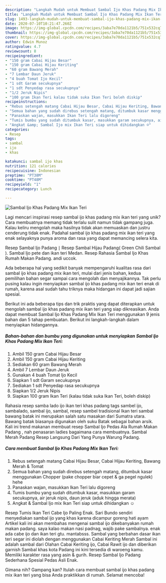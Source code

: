 ```yaml
---
description: "Langkah Mudah untuk Membuat Sambal Ijo Khas Padang Mix Ikan Teri yang Menggugah Selera"
title: "Langkah Mudah untuk Membuat Sambal Ijo Khas Padang Mix Ikan Teri yang Menggugah Selera"
slug: 1493-langkah-mudah-untuk-membuat-sambal-ijo-khas-padang-mix-ikan-teri-yang-menggugah-selera
date: 2020-07-10T10:21:47.260Z
image: https://img-global.cpcdn.com/recipes/3aba7e70da1121b5/751x532cq70/sambal-ijo-khas-padang-mix-ikan-teri-foto-resep-utama.jpg
thumbnail: https://img-global.cpcdn.com/recipes/3aba7e70da1121b5/751x532cq70/sambal-ijo-khas-padang-mix-ikan-teri-foto-resep-utama.jpg
cover: https://img-global.cpcdn.com/recipes/3aba7e70da1121b5/751x532cq70/sambal-ijo-khas-padang-mix-ikan-teri-foto-resep-utama.jpg
author: Edwin Munoz
ratingvalue: 4.7
reviewcount: 8
recipeingredient:
- "150 gram Cabai Hijau Besar"
- "150 gram Cabai Hijau Keriting"
- "60 gram Bawang Merah"
- "7 Lembar Daun Jeruk"
- "4 buah Tomat Ijo Kecil"
- "1 sdt Garam secukupnya"
- "1 sdt Penyedap rasa secukupnya"
- "1/2 Jeruk Nipis"
- "100 gram Ikan Teri kalau tidak suka Ikan Teri boleh diskip"
recipeinstructions:
- "Rebus setengah matang Cabai Hijau Besar, Cabai Hijau Keriting, Bawang Merah &amp; Tomat"
- "Semua bahan yang sudah direbus setengah matang, ditumbuk kasar menggunakan Chopper (pake chopper biar cepet &amp; ga pegel ngulek) hehe"
- "Panaskan wajan, masukkan Ikan Teri lalu digoreng"
- "Tumis bumbu yang sudah ditumbuk kasar, masukkan garam secukupnya, air jeruk nipis, daun jeruk (aduk hingga merata)"
- "Angkat &amp; Sambal Ijo mix Ikan Teri siap untuk dihidangkan ☺️"
categories:
- Resep
tags:
- sambal
- ijo
- khas

katakunci: sambal ijo khas 
nutrition: 121 calories
recipecuisine: Indonesian
preptime: "PT38M"
cooktime: "PT48M"
recipeyield: "1"
recipecategory: Lunch

---
```



![Sambal Ijo Khas Padang Mix Ikan Teri](https://img-global.cpcdn.com/recipes/3aba7e70da1121b5/751x532cq70/sambal-ijo-khas-padang-mix-ikan-teri-foto-resep-utama.jpg)

Lagi mencari inspirasi resep sambal ijo khas padang mix ikan teri yang unik? Cara membuatnya memang tidak terlalu sulit namun tidak gampang juga. Kalau keliru mengolah maka hasilnya tidak akan memuaskan dan justru cenderung tidak enak. Padahal sambal ijo khas padang mix ikan teri yang enak selayaknya punya aroma dan rasa yang dapat memancing selera kita.

Resep Sambal Ijo Padang ∣ Resep Sambal Hijau Padang( Green Chili Sambal ). Sambal Ijo pete dan ikan teri Medan. Resep Rahasia Sambal Ijo Khas Rumah Makan Padang. andi uccok.

Ada beberapa hal yang sedikit banyak mempengaruhi kualitas rasa dari sambal ijo khas padang mix ikan teri, mulai dari jenis bahan, kedua pemilihan bahan segar sampai cara mengolah dan menyajikannya. Tak perlu pusing kalau ingin menyiapkan sambal ijo khas padang mix ikan teri enak di rumah, karena asal sudah tahu triknya maka hidangan ini dapat jadi sajian spesial.


Berikut ini ada beberapa tips dan trik praktis yang dapat diterapkan untuk mengolah sambal ijo khas padang mix ikan teri yang siap dikreasikan. Anda dapat membuat Sambal Ijo Khas Padang Mix Ikan Teri menggunakan 9 jenis bahan dan 5 tahap pembuatan. Berikut ini langkah-langkah dalam menyiapkan hidangannya.

<!--inarticleads1-->

##### Bahan-bahan dan bumbu yang digunakan untuk menyiapkan Sambal Ijo Khas Padang Mix Ikan Teri:

1. Ambil 150 gram Cabai Hijau Besar
1. Ambil 150 gram Cabai Hijau Keriting
1. Sediakan 60 gram Bawang Merah
1. Ambil 7 Lembar Daun Jeruk
1. Gunakan 4 buah Tomat Ijo Kecil
1. Siapkan 1 sdt Garam secukupnya
1. Sediakan 1 sdt Penyedap rasa secukupnya
1. Siapkan 1/2 Jeruk Nipis
1. Siapkan 100 gram Ikan Teri (kalau tidak suka Ikan Teri, boleh diskip)


Rahasia resep samba lado ijo ikan teri khas padang tags sambel ijo, sambalado, sambal ijo, sambal, resep sambel tradisional Ikan teri sambal bawang batak ini merupakan salah satu masakan dari Sumatra utara. Bawang batak biasanya digunakan oleh suku Batak sebagai bahan arsik. Kali ini trend makanan membuat resep Sambal Ijo Pedas Ala Rumah Makan Padang , nah penasaran ladies bagaimana cara membuatnya. Sambal Merah Padang Resep Langsung Dari Yang Punya Warung Padang. 

<!--inarticleads2-->

##### Cara membuat Sambal Ijo Khas Padang Mix Ikan Teri:

1. Rebus setengah matang Cabai Hijau Besar, Cabai Hijau Keriting, Bawang Merah &amp; Tomat
1. Semua bahan yang sudah direbus setengah matang, ditumbuk kasar menggunakan Chopper (pake chopper biar cepet &amp; ga pegel ngulek) hehe
1. Panaskan wajan, masukkan Ikan Teri lalu digoreng
1. Tumis bumbu yang sudah ditumbuk kasar, masukkan garam secukupnya, air jeruk nipis, daun jeruk (aduk hingga merata)
1. Angkat &amp; Sambal Ijo mix Ikan Teri siap untuk dihidangkan ☺️


Resep Tumis Ikan Teri Cabe Ijo Paling Enak. Sari Bundo sendiri menyediakan sambal ijo yang khas karena dicampur goreng hati ayam Artikel kali ini akan membahas mengenai sambal ijo dikebanyakan rumah makan padang. saya kalao makan nasi padnag, wajib pake sambalnya. enak ada cabe ijo dan ikan teri gtu. mantabsss. Sambal yang berbahan dasar ikan teri segar ini diolah dengan menggunakan Cabai Keriting Merah Sambal ini adalah sambal dari Olahan Cabai Keriting ijo, Cabai Rawit ijo dan diberikan garnish Sambal khas kota Padang ini kini tersedia di waroeng kamu. Memiliki karakter rasa yang asin &amp; gurih. Resep Sambal Ijo Padang Sederhana Spesial Pedas Asli Enak. 

Gimana nih? Gampang kan? Itulah cara membuat sambal ijo khas padang mix ikan teri yang bisa Anda praktikkan di rumah. Selamat mencoba!
